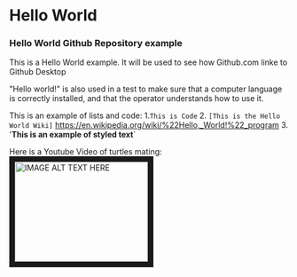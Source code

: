 # Hello World
### Hello World Github Repository example

This is a Hello World example. It will be used to see how Github.com linke to Github Desktop

"Hello world!" is also  used in a test to make sure that a computer language is correctly installed, and that the operator understands how to use it.

This is an example of lists and code:
1.`This is Code`
2. `[This is the Hello World Wiki]` https://en.wikipedia.org/wiki/%22Hello,_World!%22_program
3. '**This is an example of styled text**`

Here is a Youtube Video of turtles mating:
<a href="http://www.youtube.com/watch?feature=player_embedded&v=https://www.youtube.com/watch?v=3eMevDIpZrA
" target="_blank"><img src="http://img.youtube.com/vi/YOUTUBE_VIDEO_ID_HERE/0.jpg" 
alt="IMAGE ALT TEXT HERE" width="240" height="180" border="10" /></a>
